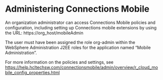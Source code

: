 <?xml version="1.0" encoding="UTF-8"?>
<!DOCTYPE task PUBLIC "-//OASIS//DTD DITA Task//EN" "task.dtd">

# Administering Connections Mobile 
An organization administrator can access Connections Mobile policies and configuration, including setting up Connections mobile extensions by using the URL:
https://org_host/mobileAdmin

The user must have been assigned the role org-admin within the WebSphere Administration J2EE roles for the application named “Mobile Administration”.

For more information on the policies and settings, see https://help.hcltechsw.com/connectionsmobile/admin/overview/r_cloud_mobile_config_properties.html

<?tm 1541016643182 1 HCL Connections ?>

